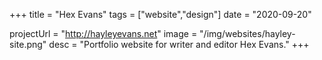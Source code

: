 +++
title = "Hex Evans"
tags = ["website","design"]
date = "2020-09-20"

projectUrl = "http://hayleyevans.net"
image = "/img/websites/hayley-site.png"
desc = "Portfolio website for writer and editor Hex Evans."
+++
